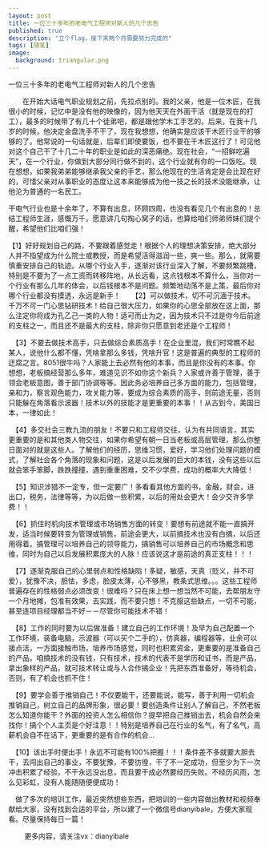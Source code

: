 ```yaml
---
layout: post
title: 一位三十多年的老电气工程师对新人的几个忠告
published: true
description: "立个flag，接下来两个月需要努力完成的"
tags: [随笔]
image:
  background: triangular.png
---
```


一位三十多年的老电气工程师对新人的几个忠告
  
  
　　在开始大话电气职业规划之前，先拉点别的。我的父亲，他是一位木匠，在我很小的时候，记忆中是没有他的映像的，因为他天天在外面干活（就是现在的打工），最多的时候带了有几十个徒弟吧，都是跟他学木工手艺的。后来，在我十几岁的时候，他决定金盘洗手不干了，现在我想想，他确实是应该干木匠行业干的够够的了。他常说的一句话就是，后辈们即使要饭，也不要在干木匠这行了！可见他对这个自己干了十几二十年的职业是如此的深恶痛绝。现在社会，“一招鲜吃遍天”，在一个行业，你做到大部分同行做不到的，这个行业就有你的一口饭吃。现在想想，如果我弟弟能够继承我父亲的手艺，那么他现在的生活肯定是会比现在好的，可惜父亲对从事职业的态度让这本来能够成为他一技之长的技术没能继承，让他沦为普通的一名民工。  
  
干电气行业也是十余年了，不算有出息，环顾四周，也没有看见几个有出息的！总结工程师生涯，感慨万千，愿意讲几句掏心窝子的话，也算给咱们师弟师妹们提个醒，希望他们比咱们强！ 
  
  
  【1】好好规划自己的路，不要跟着感觉走！根据个人的理想决策安排，绝大部分人并不指望成为什么院士或教授，而是希望活得滋润一些，爽一些。那么，就需要慎重安排自己的轨迹。从哪个行业入手，逐渐对该行业深入了解，不要频繁跳槽，特别是不要为了一点工资而转移阵地，从长远看，这点钱根本不算什么，当你对一个行业有那么几年的体会，以后钱根本不是问题。频繁地动荡不是上策，最后你对哪个行业都没有摸透，永远是新手！ 
　
  【2】可以做技术，切不可沉湎于技术。千万不可一门心思钻研技术！给自己很大压力，如果你的心思全部放在这上面，那么注定你将成为孔乙己一类的人物！适可而止为之，因为技术只不过是你今后前途的支柱之一，而且还不是最大的支柱，除非你只愿意到老还是个工程师！   
  
　【3】不要去做技术高手，只去做综合素质高手！在企业里混，我们时常瞧不起某人，说他什么都不懂，凭啥拿那么多钱，凭啥升官！这是普遍的典型的工程师的迂腐之言。8051很牛吗？人家能上去必然有他的本事，而且是你没有的本事。你想想，老板搞经营那么多年，难道见识不如你这个新兵？人家或许善于管理，善于领会老板意图，善于部门协调等等。因此务必培养自己多方面的能力，包括管理，亲和力，察言观色能力，攻关能力等，要成为综合素质的高手，则前途无量，否则只能躲在角落看示波器！技术以外的技能才是更重要的本事！！从古到今，美国日本，一律如此！   
  
　【4】多交社会三教九流的朋友！不要只和工程师交往，认为有共同语言，其实更重要的是和其他类人物交往，如果你希望有朝一日当老板或高层管理，那么你整日面对的就是这些人。了解他们的经历，思维习惯，爱好，学习他们处理问题的模式，了解社会各个角落的现象和问题，这是以后发展的巨大的本钱，没有这些以后就会笨手笨脚，跌跌撞撞，遇到重重困难，交不少学费，成功的概率大大降低！   
  
　【5】知识涉猎不一定专，但一定要广！多看看其他方面的书，金融，财会，进出口，税务，法律等等，为以后做一些积累，以后的用处会更大！会少交许多学费！！  
  
　【6】抓住时机向技术管理或市场销售方面的转变！要想有前途就不能一直搞开发，适当时候要转变为管理或销售，前途会更大，以前搞技术也没有白搞，以后还用得着。搞管理可以培养自己的领导能力，搞销售可以培养自己的市场概念和思维，同时为自己以后发展积累庞大的人脉！应该说这才是前途的真正支柱！！！   
  
　【7】逐渐克服自己的心里弱点和性格缺陷！多疑，敏感，天真（贬义，并不可爱），犹豫不决，胆怯，多虑，脸皮太薄，心不够黑，教条式思维。。。这些工程师普遍存在的性格弱点必须改变！很难吗？只在床上想一想当然不可能，去帮朋友守一个月地摊，包准有效果，去实践，而不要只想！不克服这些缺点，一切不可能，甚至连项目经理都当不好－－尽管你可能技术不错！  
  
　【8】工作的同时要为以后做准备！建立自己的工作环境！及早为自己配置一个工作环境，装备电脑，示波器（可以买个二手的），仿真器，编程器等，业余可以接点活，一方面接触市场，培养市场感觉，同时也积累资金，更重要的是准备自己的产品，咱搞技术的没有钱，只有技术，技术的代表不是学历和证书，而是产品，拿出象样的产品，就可技术转让或与人合作搞企业！先把东西准备好，等待机会，否则，有了机会也抓不住！   
  
　【9】要学会善于推销自己！不仅要能干，还要能说，能写，善于利用一切机会推销自己，树立自己的品牌形象，很必要！要创造条件让别人了解自己，不然老板怎么知道你能干？外面的投资人怎么相信你？提早把自己推销出去，机会自然会来找你！搞个个人主页是个好注意！！特别是培养自己在行业的名气，有了名气，高薪机会自不在话下，更重要的是有合作的机会...   
  
　【10】该出手时便出手！永远不可能有100%把握！！！条件差不多就要大胆去干，去闯出自己的事业，不要犹豫，不要彷徨，干了不一定成功，但至少为下一次冲击积累了经验，不干永远没出息，而且要干成必然要经历失败。不经历风雨，怎么见彩虹，没有人能随随便便成功！  
  
　做了多次的培训工作，最近突然想些东西，把培训的一些内容做出教材和视频奉献给大家，没有找到合适的平台，所以建了一个微信号dianyibale，方便大家观看。尽量保持每日一篇！  
  
　  　更多内容，请关注vx：dianyibale
